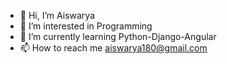 - 👋 Hi, I’m Aiswarya
- 👀 I’m interested in Programming
- 🌱 I’m currently learning Python-Django-Angular
- 📫 How to reach me aiswarya180@gmail.com

<!---
aishuse/aishuse is a ✨ special ✨ repository because its `README.md` (this file) appears on your GitHub profile.
You can click the Preview link to take a look at your changes.
--->
